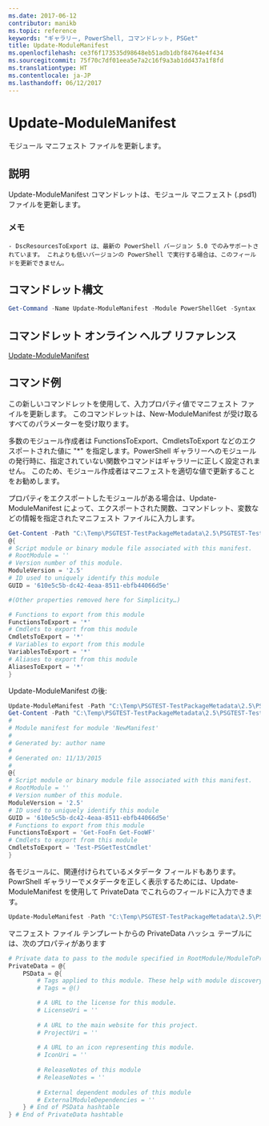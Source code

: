 ```yaml
---
ms.date: 2017-06-12
contributor: manikb
ms.topic: reference
keywords: "ギャラリー, PowerShell, コマンドレット, PSGet"
title: Update-ModuleManifest
ms.openlocfilehash: ce3f6f173535d98648eb51adb1dbf84764e4f434
ms.sourcegitcommit: 75f70c7df01eea5e7a2c16f9a3ab1dd437a1f8fd
ms.translationtype: HT
ms.contentlocale: ja-JP
ms.lasthandoff: 06/12/2017
---
```

<a id="update-modulemanifest" class="xliff"></a>

# Update-ModuleManifest
モジュール マニフェスト ファイルを更新します。

<a id="description" class="xliff"></a>

## 説明

Update-ModuleManifest コマンドレットは、モジュール マニフェスト (.psd1) ファイルを更新します。

<a id="notes" class="xliff"></a>

### メモ
    - DscResourcesToExport は、最新の PowerShell バージョン 5.0 でのみサポートされています。 これよりも低いバージョンの PowerShell で実行する場合は、このフィールドを更新できません。

<a id="cmdlet-syntax" class="xliff"></a>

## コマンドレット構文
```powershell
Get-Command -Name Update-ModuleManifest -Module PowerShellGet -Syntax
```

<a id="cmdlet-online-help-reference" class="xliff"></a>

## コマンドレット オンライン ヘルプ リファレンス

[Update-ModuleManifest](http://go.microsoft.com/fwlink/?LinkId=619311)

<a id="example-commands" class="xliff"></a>

## コマンド例

この新しいコマンドレットを使用して、入力プロパティ値でマニフェスト ファイルを更新します。 このコマンドレットは、New-ModuleManifest が受け取るすべてのパラメーターを受け取ります。

多数のモジュール作成者は FunctionsToExport、CmdletsToExport などのエクスポートされた値に "\*" を指定します。PowerShell ギャラリーへのモジュールの発行時に、指定されていない関数やコマンドはギャラリーに正しく設定されません。 このため、モジュール作成者はマニフェストを適切な値で更新することをお勧めします。

プロパティをエクスポートしたモジュールがある場合は、Update-ModuleManifest によって、エクスポートされた関数、コマンドレット、変数などの情報を指定されたマニフェスト ファイルに入力します。
```powershell
Get-Content -Path "C:\Temp\PSGTEST-TestPackageMetadata\2.5\PSGTEST-TestPackageMetadata.psd1"
@{
# Script module or binary module file associated with this manifest.
# RootModule = ''
# Version number of this module.
ModuleVersion = '2.5'
# ID used to uniquely identify this module
GUID = '610e5c5b-dc42-4eaa-8511-ebfb44066d5e'

#(Other properties removed here for Simplicity…)

# Functions to export from this module
FunctionsToExport = '*'
# Cmdlets to export from this module
CmdletsToExport = '*'
# Variables to export from this module
VariablesToExport = '*'
# Aliases to export from this module
AliasesToExport = '*'
}
```

Update-ModuleManifest の後:
```powershell
Update-ModuleManifest -Path "C:\Temp\PSGTEST-TestPackageMetadata\2.5\PSGTEST-TestPackageMetadata.psd1"
Get-Content -Path "C:\Temp\PSGTEST-TestPackageMetadata\2.5\PSGTEST-TestPackageMetadata.psd1"
#
# Module manifest for module 'NewManifest'
#
# Generated by: author name
#
# Generated on: 11/13/2015
#
@{
# Script module or binary module file associated with this manifest.
# RootModule = ''
# Version number of this module.
ModuleVersion = '2.5'
# ID used to uniquely identify this module
GUID = '610e5c5b-dc42-4eaa-8511-ebfb44066d5e'
# Functions to export from this module
FunctionsToExport = 'Get-FooFn Get-FooWF'
# Cmdlets to export from this module
CmdletsToExport = 'Test-PSGetTestCmdlet'
}
```

各モジュールに、関連付けられているメタデータ フィールドもあります。 PowrShell ギャラリーでメタデータを正しく表示するためには、Update-ModuleManifest を使用して PrivateData でこれらのフィールドに入力できます。

```powershell
Update-ModuleManifest -Path "C:\Temp\PSGTEST-TestPackageMetadata\2.5\PSGTEST-TestPackageMetadata.psd1" -Tags "Tag1" -LicenseUri "http://license.com" -ProjectUri "http://project.com" -IconUri "http://icon.com" -ReleaseNotes "Test module"
```

マニフェスト ファイル テンプレートからの PrivateData ハッシュ テーブルには、次のプロパティがあります

```powershell
# Private data to pass to the module specified in RootModule/ModuleToProcess. This may also contain a PSData hashtable with additional module metadata used by PowerShell.
PrivateData = @{
    PSData = @{
        # Tags applied to this module. These help with module discovery in online galleries.
        # Tags = @()

        # A URL to the license for this module.
        # LicenseUri = ''
    
        # A URL to the main website for this project.
        # ProjectUri = ''
        
        # A URL to an icon representing this module.
        # IconUri = ''
        
        # ReleaseNotes of this module
        # ReleaseNotes = ''
        
        # External dependent modules of this module
        # ExternalModuleDependencies = ''
    } # End of PSData hashtable
} # End of PrivateData hashtable
```

